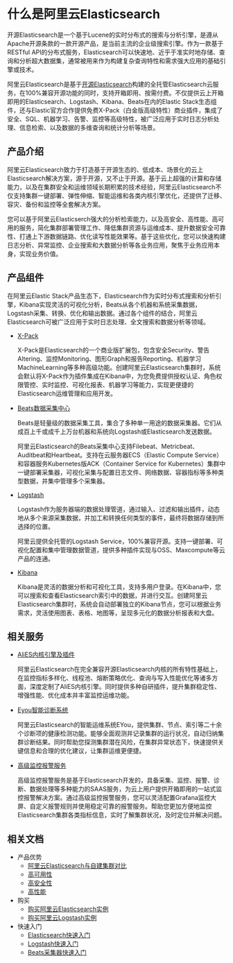 # 什么是阿里云Elasticsearch

开源Elasticsearch是一个基于Lucene的实时分布式的搜索与分析引擎，是遵从Apache开源条款的一款开源产品，是当前主流的企业级搜索引擎。作为一款基于RESTful API的分布式服务，Elasticsearch可以快速地、近乎于准实时地存储、查询和分析超大数据集，通常被用来作为构建复杂查询特性和需求强大应用的基础引擎或技术。

阿里云Elasticsearch是基于[开源Elasticsearch](https://www.elastic.co/cn/elasticsearch/features)构建的全托管Elasticsearch云服务，在100%兼容开源功能的同时，支持开箱即用、按需付费。不仅提供云上开箱即用的Elasticsearch、Logstash、Kibana、Beats在内的Elastic Stack生态组件，还与Elastic官方合作提供免费X-Pack（白金版高级特性）商业插件，集成了安全、SQL、机器学习、告警、监控等高级特性，被广泛应用于实时日志分析处理、信息检索、以及数据的多维查询和统计分析等场景。

## 产品介绍

阿里云Elasticsearch致力于打造基于开源生态的、低成本、场景化的云上Elasticsearch解决方案，源于开源，又不止于开源。基于云上超强的计算和存储能力，以及在集群安全和运维领域长期积累的技术经验，阿里云Elasticsearch不仅支持集群一键部署、弹性伸缩、智能运维和各类内核引擎优化，还提供了迁移、容灾、备份和监控等全套解决方案。

您可以基于阿里云Elasticserch强大的分析检索能力，以及高安全、高性能、高可用的服务，简化集群部署管理工作、降低集群资源与运维成本、提升数据安全可靠性、打通上下游数据链路、优化读写性能效果等。基于这些优化，您可以快速构建日志分析、异常监控、企业搜索和大数据分析等各业务应用，聚焦于业务应用本身，实现业务价值。

## 产品组件

在阿里云Elastic Stack产品生态下，Elasticsearch作为实时分布式搜索和分析引擎，Kibana实现灵活的可视化分析，Beats从各个机器和系统采集数据，Logstash采集、转换、优化和输出数据。通过各个组件的结合，阿里云Elasticsearch可被广泛应用于实时日志处理、全文搜索和数据分析等领域。

-   [X-Pack](https://www.elastic.co/guide/en/elasticsearch/reference/7.10/setup-xpack.html)

    X-Pack是Elasticsearch的一个商业版扩展包，包含安全Security、警告 Altering、监控Monitoring、图形Graph和报告Reporting、机器学习 MachineLearning等多种高级功能。创建阿里云Elasticsearch集群时，系统会默认将X-Pack作为插件集成在Kibana中，为您免费提供授权认证、角色权限管控、实时监控、可视化报表、机器学习等能力，实现更便捷的Elasticsearch运维管理和应用开发。

-   [Beats数据采集中心](/cn.zh-CN/Beats/采集ECS服务日志.md)

    Beats是轻量级的数据采集工具，集合了多种单一用途的数据采集器。它们从成百上千或成千上万台机器和系统向Logstash或Elasticsearch发送数据。

    阿里云Elasticsearch的Beats采集中心支持Filebeat、Metricbeat、Auditbeat和Heartbeat。支持在云服务器ECS（Elastic Compute Service）和容器服务Kubernetes版ACK（Container Service for Kubernetes）集群中一键部署采集器，可视化采集与配置日志文件、网络数据、容器指标等多种类型数据，并集中管理多个采集器。

-   [Logstash](/cn.zh-CN/Logstash/什么是阿里云Logstash.md)

    Logstash作为服务器端的数据处理管道，通过输入、过滤和输出插件，动态地从多个来源采集数据，并加工和转换任何类型的事件，最终将数据存储到所选择的位置。

    阿里云提供全托管的Logstash Service，100%兼容开源。支持一键部署、可视化配置和集中管理数据管道，提供多种插件实现与OSS、Maxcompute等云产品的连通。

-   [Kibana](/cn.zh-CN/Elasticsearch/可视化控制/Kibana/登录Kibana控制台.md)

    Kibana是灵活的数据分析和可视化工具，支持多用户登录。在Kibana中，您可以搜索和查看Elasticsearch索引中的数据，并进行交互。创建阿里云Elasticsearch集群时，系统会自动部署独立的Kibana节点，您可以根据业务需求，灵活使用图表、表格、地图等，呈现多元化的数据分析报表和大盘。


## 相关服务

-   [AliES内核引擎及插件](/cn.zh-CN/AliES内核/内核版本发布记录.md)

    阿里云Elasticsearch在完全兼容开源Elasticsearch内核的所有特性基础上，在监控指标多样化、线程池、熔断策略优化、查询与写入性能优化等诸多方面，深度定制了AliES内核引擎。同时提供多种自研插件，提升集群稳定性、增强性能、优化成本并丰富监控运维功能。

-   [Eyou智能诊断系统](/cn.zh-CN/Elasticsearch/运维/智能运维/智能运维系统概述.md)

    阿里云Elasticsearch的智能运维系统EYou，提供集群、节点、索引等二十余个诊断项的健康检测功能。能够全面观测并记录集群的运行状况，自动归纳集群诊断结果。同时帮助您探测集群潜在风险，在集群异常状态下，快速提供关键信息和合理的优化建议，让集群运维更便捷。

-   [高级监控报警服务](/cn.zh-CN/高级监控报警/高级监控报警概述.md)

    高级监控报警服务是基于Elasticsearch开发的，具备采集、监控、报警、诊断、数据处理等多种能力的SAAS服务，为云上用户提供开箱即用的一站式监控报警解决方案。通过高级监控报警服务，您可以灵活配置Grafana监控大屏、自定义报警规则并使用稳定可靠的报警服务。帮助您更加方便地监控Elasticsearch集群各类指标信息，实时了解集群状况，及时定位并解决问题。


## 相关文档

-   产品优势
    -   [阿里云Elasticsearch与自建集群对比](/cn.zh-CN/产品简介/产品优势/阿里云Elasticsearch与自建集群对比.md)
    -   [高可用性](/cn.zh-CN/产品简介/产品优势/高可用性.md)
    -   [高安全性](/cn.zh-CN/产品简介/产品优势/高安全性.md)
    -   [高性能](/cn.zh-CN/产品简介/产品优势/高性能.md)
-   购买
    -   [购买阿里云Elasticsearch实例](/cn.zh-CN/Elasticsearch/实例管理/创建阿里云Elasticsearch实例.md)
    -   [购买阿里云Logstash实例]()
-   快速入门
    -   [Elasticsearch快速入门](/cn.zh-CN/Elasticsearch/快速入门.md)
    -   [Logstash快速入门](/cn.zh-CN/Logstash/快速入门.md)
    -   [Beats采集器快速入门](/cn.zh-CN/Beats/快速入门/入门概述.md)

